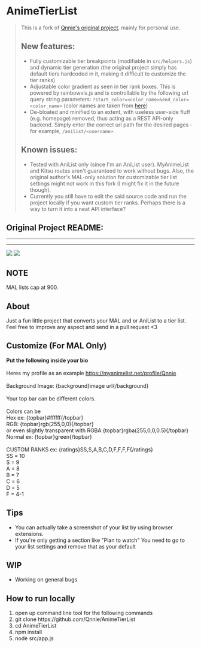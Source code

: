 # AnimeTierList
> This is a fork of [Qnnie's original project](https://github.com/Qnnie/AnimeTierList), mainly for personal use. 
> ## New features:
> - Fully customizable tier breakpoints (modifiable in `src/helpers.js`) and dynamic tier generation (the original project simply has default tiers hardcoded in it, making it difficult to customize the tier ranks)
> - Adjustable color gradient as seen in tier rank boxes. This is powered by rainbowvis.js and is controllable by the following url query string parameters: `?start_color=<color_name>&end_color=<color_name>` (color names are taken from [here](http://www.w3.org/TR/css3-color/#svg-color))
> - De-bloated and minified to an extent, with useless user-side fluff (e.g. homepage) removed, thus acting as a REST API-only backend. Simply enter the correct url path for the desired pages - for example, `/anilist/<username>`. 
> ## Known issues:
> - Tested with AniList only (since I'm an AniList user). MyAnimeList and Kitsu routes aren't guaranteed to work without bugs. Also, the original author's MAL-only solution for customizable tier list settings might not work in this fork (I might fix it in the future though).
>- Currently you still have to edit the said source code and run the project locally if you want custom tier ranks. Perhaps there is a way to turn it into a neat API interface?


## Original Project README:

---
---
<img src='src/public/images/HomePreview.png'>
<img src='src/public/images/ListPreview.png'>

## NOTE

MAL lists cap at 900.

## About

Just a fun little project that converts your MAL and or AniList to a tier list. Feel free to improve any aspect and send in a pull
request <3

## Customize (For MAL Only)

**Put the following inside your bio** <br><br>
Heres my profile as an example https://myanimelist.net/profile/Qnnie
<br>
<br>
Background Image: {background}image url{/background}
<br>
<br>
Your top bar can be different colors.
<br>
<br>
Colors can be <br>
Hex ex: {topbar}#ffffff{/topbar}
<br>
RGB: {topbar}rgb(255,0,0){/topbar}
<br>
or even slightly transparent with RGBA {topbar}rgba(255,0,0,0.5){/topbar}
<br>
Normal ex: {topbar}green{/topbar}
<br><br>
CUSTOM RANKS
ex: {ratings}SS,S,A,B,C,D,F,F,F,F{/ratings} <br>
SS = 10
<br>S = 9
<br>A = 8
<br>B = 7
<br>C = 6
<br>D = 5
<br>F = 4-1

## Tips

<ul>
    <li>You can actually take a screenshot of your list by using browser extensions.</li>
    <li>If you're only getting a section like "Plan to watch" You need to go to your list settings and remove that as your default</li>
</ul>

## WIP

<ul>
    <li>Working on general bugs</li>
</ul>

## How to run locally

<ol>
  <li>open up command line tool for the following commands</li>
  <li>git clone https://github.com/Qnnie/AnimeTierList</li>
  <li>cd AnimeTierList</li>
  <li>npm install</li>
  <li>node src/app.js</li>
</ol>
